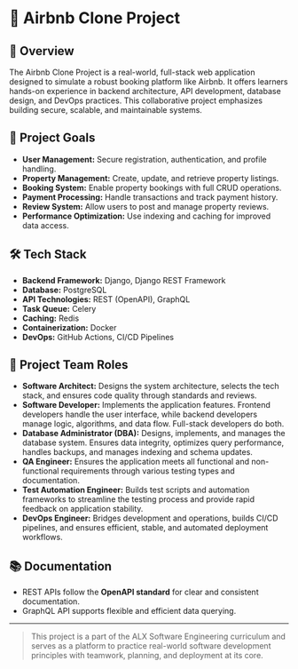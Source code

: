 # 🏡 Airbnb Clone Project

## 📌 Overview

The Airbnb Clone Project is a real-world, full-stack web application designed to simulate a robust booking platform like Airbnb. It offers learners hands-on experience in backend architecture, API development, database design, and DevOps practices. This collaborative project emphasizes building secure, scalable, and maintainable systems.

## 🎯 Project Goals

- **User Management:** Secure registration, authentication, and profile handling.
- **Property Management:** Create, update, and retrieve property listings.
- **Booking System:** Enable property bookings with full CRUD operations.
- **Payment Processing:** Handle transactions and track payment history.
- **Review System:** Allow users to post and manage property reviews.
- **Performance Optimization:** Use indexing and caching for improved data access.

## 🛠️ Tech Stack

- **Backend Framework:** Django, Django REST Framework
- **Database:** PostgreSQL
- **API Technologies:** REST (OpenAPI), GraphQL
- **Task Queue:** Celery
- **Caching:** Redis
- **Containerization:** Docker
- **DevOps:** GitHub Actions, CI/CD Pipelines

## 👥 Project Team Roles

- **Software Architect:** Designs the system architecture, selects the tech stack, and ensures code quality through standards and reviews.
- **Software Developer:** Implements the application features. Frontend developers handle the user interface, while backend developers manage logic, algorithms, and data flow. Full-stack developers do both.
- **Database Administrator (DBA):** Designs, implements, and manages the database system. Ensures data integrity, optimizes query performance, handles backups, and manages indexing and schema updates.
- **QA Engineer:** Ensures the application meets all functional and non-functional requirements through various testing types and documentation.
- **Test Automation Engineer:** Builds test scripts and automation frameworks to streamline the testing process and provide rapid feedback on application stability.
- **DevOps Engineer:** Bridges development and operations, builds CI/CD pipelines, and ensures efficient, stable, and automated deployment workflows.

## 📚 Documentation

- REST APIs follow the **OpenAPI standard** for clear and consistent documentation.
- GraphQL API supports flexible and efficient data querying.

---

> This project is a part of the ALX Software Engineering curriculum and serves as a platform to practice real-world software development principles with teamwork, planning, and deployment at its core.
